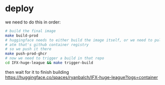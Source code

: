 
# deploy

we need to do this in order:

```bash
# build the final image
make build-prod
# huggingface needs to either build the image itself, or we need to pull it from somewhere
# atm that's github container registry
# so we push it there
make push-prod-ghcr
# now we need to trigger a build in that repo
cd IFX-huge-league && make trigger-build
```

then wait for it to finish building
https://huggingface.co/spaces/ryanbalch/IFX-huge-league?logs=container
